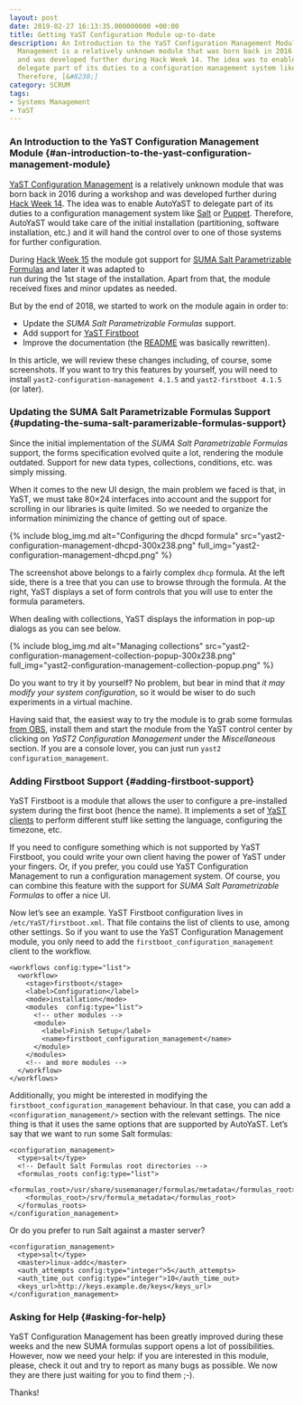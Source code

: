 ```yaml
---
layout: post
date: 2019-02-27 16:13:35.000000000 +00:00
title: Getting YaST Configuration Module up-to-date
description: An Introduction to the YaST Configuration Management Module YaST Configuration
  Management is a relatively unknown module that was born back in 2016 during a workshop
  and was developed further during Hack Week 14. The idea was to enable AutoYaST to
  delegate part of its duties to a configuration management system like Salt or Puppet.
  Therefore, [&#8230;]
category: SCRUM
tags:
- Systems Management
- YaST
---
```


### An Introduction to the YaST Configuration Management Module   {#an-introduction-to-the-yast-configuration-management-module}

[YaST Configuration Management][1] is a relatively unknown module that
was born back in 2016 during a workshop and was developed further during
[Hack Week 14][2]. The idea was to enable AutoYaST to delegate part of
its duties to a configuration management system like [Salt][3] or
[Puppet][4]. Therefore, AutoYaST would take care of the initial
installation (partitioning, software installation, etc.) and it will
hand the control over to one of those systems for further configuration.

During [Hack Week 15][5] the module got support for [SUMA Salt
Parametrizable Formulas][6] and later it was adapted to  
 run during the 1st stage of the installation. Apart from that, the
module received fixes and minor updates as needed.

But by the end of 2018, we started to work on the module again in order
to:

* Update the *SUMA Salt Parametrizable Formulas* support.
* Add support for [YaST Firstboot][7]
* Improve the documentation (the [README][8] was basically rewritten).

In this article, we will review these changes including, of course, some
screenshots. If you want to try this features by yourself, you will need
to install `yast2-configuration-management 4.1.5` and `yast2-firstboot
4.1.5` (or later).

### Updating the SUMA Salt Parametrizable Formulas Support   {#updating-the-suma-salt-paramerizable-formulas-support}

Since the initial implementation of the *SUMA Salt Parametrizable
Formulas* support, the forms specification evolved quite a lot,
rendering the module outdated. Support for new data types, collections,
conditions, etc. was simply missing.

When it comes to the new UI design, the main problem we faced is that,
in YaST, we must take 80×24 interfaces into account and the support for
scrolling in our libraries is quite limited. So we needed to organize
the information minimizing the chance of getting out of space.

{% include blog_img.md alt="Configuring the dhcpd formula"
src="yast2-configuration-management-dhcpd-300x238.png" full_img="yast2-configuration-management-dhcpd.png" %}

The screenshot above belongs to a fairly complex `dhcp` formula. At the
left side, there is a tree that you can use to browse through the
formula. At the right, YaST displays a set of form controls that you
will use to enter the formula parameters.

When dealing with collections, YaST displays the information in pop-up
dialogs as you can see below.

{% include blog_img.md alt="Managing collections"
src="yast2-configuration-management-collection-popup-300x238.png" full_img="yast2-configuration-management-collection-popup.png" %}

Do you want to try it by yourself? No problem, but bear in mind that *it
may modify your system configuration*, so it would be wiser to do such
experiments in a virtual machine.

Having said that, the easiest way to try the module is to grab some
formulas [from OBS][9], install them and start the module from the YaST
control center by clicking on *YaST2 Configuration Management* under the
*Miscellaneous* section. If you are a console lover, you can just run
`yast2 configuration_management`.

### Adding Firstboot Support   {#adding-firstboot-support}

YaST Firstboot is a module that allows the user to configure a
pre-installed system during the first boot (hence the name). It
implements a set of [YaST clients][10] to perform different stuff like
setting the language, configuring the timezone, etc.

If you need to configure something which is not supported by YaST
Firstboot, you could write your own client having the power of YaST
under your fingers. Or, if you prefer, you could use YaST Configuration
Management to run a configuration management system. Of course, you can
combine this feature with the support for *SUMA Salt Parametrizable
Formulas* to offer a nice UI.

Now let’s see an example. YaST Firstboot configuration lives in
`/etc/YaST/firstboot.xml`. That file contains the list of clients to
use, among other settings. So if you want to use the YaST Configuration
Management module, you only need to add the
`firstboot_configuration_management` client to the workflow.

    <workflows config:type="list">
      <workflow>
        <stage>firstboot</stage>
        <label>Configuration</label>
        <mode>installation</mode>
        <modules  config:type="list">
          <!-- other modules -->
          <module>
            <label>Finish Setup</label>
            <name>firstboot_configuration_management</name>
          </module>
        </modules>
        <!-- and more modules -->
      </workflow>
    </workflows>

Additionally, you might be interested in modifying the
`firstboot_configuration_management` behaviour. In that case, you can
add a `<configuration_management/>` section with the relevant settings.
The nice thing is that it uses the same options that are supported by
AutoYaST. Let’s say that we want to run some Salt formulas:

    <configuration_management>
      <type>salt</type>
      <!-- Default Salt Formulas root directories -->
      <formulas_roots config:type="list">
        <formulas_root>/usr/share/susemanager/formulas/metadata</formulas_root>
        <formulas_root>/srv/formula_metadata</formulas_root>
      </formulas_roots>
    </configuration_management>

Or do you prefer to run Salt against a master server?

    <configuration_management>
      <type>salt</type>
      <master>linux-addc</master>
      <auth_attempts config:type="integer">5</auth_attempts>
      <auth_time_out config:type="integer">10</auth_time_out>
      <keys_url>http://keys.example.de/keys</keys_url>
    </configuration_management>

### Asking for Help   {#asking-for-help}

YaST Configuration Management has been greatly improved during these
weeks and the new SUMA formulas support opens a lot of possibilities.
However, now we need your help: if you are interested in this module,
please, check it out and try to report as many bugs as possible. We now
they are there just waiting for you to find them ;-).

Thanks!



[1]: https://github.com/yast/yast-configuration-module
[2]: https://hackweek.suse.com/14/projects/1372
[3]: https://saltstack.com
[4]: https://puppet.com/
[5]: https://hackweek.suse.com/15/projects/yast-module-for-suse-manager-salt-parametrizable-formulas
[6]: https://www.suse.com/communities/blog/forms-formula-success/
[7]: https://github.com/yast/yast-firstboot
[8]: https://github.com/yast/yast-configuration-management
[9]: https://build.opensuse.org/project/show/systemsmanagement:Uyuni:Retail
[10]: https://github.com/yast/yast-firstboot/tree/master/src/clients

